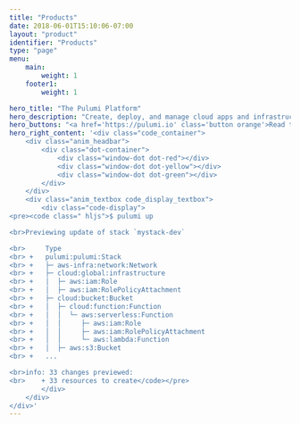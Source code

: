 ```yaml
---
title: "Products"
date: 2018-06-01T15:10:06-07:00
layout: "product"
identifier: "Products"
type: "page"
menu:
    main:
        weight: 1
    footer1:
        weight: 1

hero_title: "The Pulumi Platform"
hero_description: "Create, deploy, and manage cloud apps and infrastructure, for any cloud, in your favorite language. From infrastructure to containers to Kubernetes to serverless. Solutions for teams of all sizes, Dev and DevOps alike."
hero_buttons: "<a href='https://pulumi.io' class='button orange'>Read the Docs</a>"
hero_right_content: '<div class="code_container">
    <div class="anim_headbar">
        <div class="dot-container">
            <div class="window-dot dot-red"></div>
            <div class="window-dot dot-yellow"></div>
            <div class="window-dot dot-green"></div>
        </div>
    </div>
    <div class="anim_textbox code_display_textbox">
        <div class="code-display">
<pre><code class=" hljs">$ pulumi up

<br>Previewing update of stack `mystack-dev`

<br>     Type                                          
<br> +   pulumi:pulumi:Stack                       
<br> +   ├─ aws-infra:network:Network              
<br> +   ├─ cloud:global:infrastructure            
<br> +   │  ├─ aws:iam:Role                                                
<br> +   │  ├─ aws:iam:RolePolicyAttachment             
<br> +   ├─ cloud:bucket:Bucket                    
<br> +   │  ├─ cloud:function:Function             
<br> +   │  │  └─ aws:serverless:Function          
<br> +   │  │     ├─ aws:iam:Role                  
<br> +   │  │     ├─ aws:iam:RolePolicyAttachment  
<br> +   │  │     └─ aws:lambda:Function                    
<br> +   │  ├─ aws:s3:Bucket                       
<br> +   ...             

<br>info: 33 changes previewed:
<br>    + 33 resources to create</code></pre>
        </div>
    </div>
</div>'
---
```

